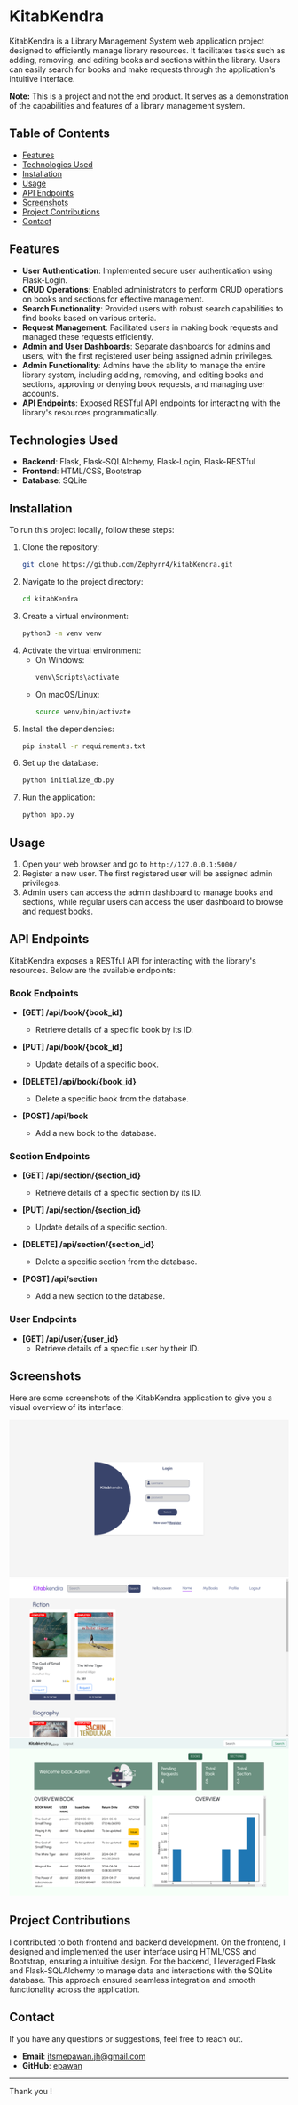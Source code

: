 # KitabKendra

KitabKendra is a Library Management System web application project designed to efficiently manage library resources. It facilitates tasks such as adding, removing, and editing books and sections within the library. Users can easily search for books and make requests through the application's intuitive interface.

**Note:** This is a project and not the end product. It serves as a demonstration of the capabilities and features of a library management system.

## Table of Contents

- [Features](#features)
- [Technologies Used](#technologies-used)
- [Installation](#installation)
- [Usage](#usage)
- [API Endpoints](#api-endpoints)
- [Screenshots](#screenshots)
- [Project Contributions](#project-contributions)
- [Contact](#contact)

## Features

- **User Authentication**: Implemented secure user authentication using Flask-Login.
- **CRUD Operations**: Enabled administrators to perform CRUD operations on books and sections for effective management.
- **Search Functionality**: Provided users with robust search capabilities to find books based on various criteria.
- **Request Management**: Facilitated users in making book requests and managed these requests efficiently.
- **Admin and User Dashboards**: Separate dashboards for admins and users, with the first registered user being assigned admin privileges.
- **Admin Functionality**: Admins have the ability to manage the entire library system, including adding, removing, and editing books and sections, approving or denying book requests, and managing user accounts.
- **API Endpoints**: Exposed RESTful API endpoints for interacting with the library's resources programmatically.



## Technologies Used

- **Backend**: Flask, Flask-SQLAlchemy, Flask-Login, Flask-RESTful
- **Frontend**: HTML/CSS, Bootstrap
- **Database**: SQLite

## Installation

To run this project locally, follow these steps:

1. Clone the repository:
    ```bash
    git clone https://github.com/Zephyrr4/kitabKendra.git
    ```
2. Navigate to the project directory:
    ```bash
    cd kitabKendra
    ```
3. Create a virtual environment:
    ```bash
    python3 -m venv venv
    ```
4. Activate the virtual environment:
    - On Windows:
        ```bash
        venv\Scripts\activate
        ```
    - On macOS/Linux:
        ```bash
        source venv/bin/activate
        ```
5. Install the dependencies:
    ```bash
    pip install -r requirements.txt
    ```
6. Set up the database:
   ```bash
   python initialize_db.py
   ```
7. Run the application:
    ```bash
    python app.py
    ```

## Usage

1. Open your web browser and go to `http://127.0.0.1:5000/`
2. Register a new user. The first registered user will be assigned admin privileges.
3. Admin users can access the admin dashboard to manage books and sections, while regular users can access the user dashboard to browse and request books.

## API Endpoints

KitabKendra exposes a RESTful API for interacting with the library's resources. Below are the available endpoints:

### Book Endpoints

- **[GET] /api/book/{book_id}**
  - Retrieve details of a specific book by its ID.

- **[PUT] /api/book/{book_id}**
  - Update details of a specific book.

- **[DELETE] /api/book/{book_id}**
  - Delete a specific book from the database.

- **[POST] /api/book**
  - Add a new book to the database.

### Section Endpoints

- **[GET] /api/section/{section_id}**
  - Retrieve details of a specific section by its ID.

- **[PUT] /api/section/{section_id}**
  - Update details of a specific section.

- **[DELETE] /api/section/{section_id}**
  - Delete a specific section from the database.

- **[POST] /api/section**
  - Add a new section to the database.

### User Endpoints

- **[GET] /api/user/{user_id}**
  - Retrieve details of a specific user by their ID.

## Screenshots

Here are some screenshots of the KitabKendra application to give you a visual overview of its interface:

![Login Screen](screenshots/Login_screen.png)
![User Dashboard](screenshots/User_Dashboard.png)
![Admin Dashboard](screenshots/Admin_Dashboard.png)

## Project Contributions

I contributed to both frontend and backend development. On the frontend, I designed and implemented the user interface using HTML/CSS and Bootstrap, ensuring a intuitive design. For the backend, I leveraged Flask and Flask-SQLAlchemy to manage data and interactions with the SQLite database. This approach ensured seamless integration and smooth functionality across the application.



## Contact

If you have any questions or suggestions, feel free to reach out.

- **Email**: itsmepawan.jh@gmail.com
- **GitHub**: [epawan](https://github.com/epawan)

---

Thank you !
